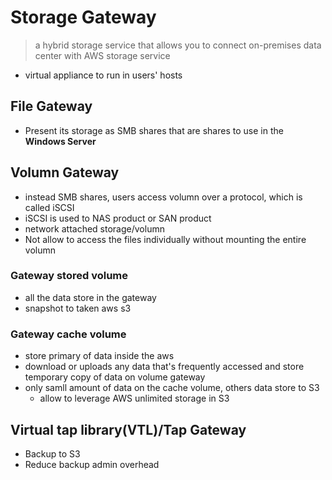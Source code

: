 # Storage Gateway
> a hybrid storage service that allows you to connect on-premises data center with AWS storage service

* virtual appliance to run in users' hosts

## File Gateway
* Present its storage as SMB shares that are shares to use in the **Windows Server**

## Volumn Gateway
* instead SMB shares, users access volumn over a protocol, which is called iSCSI
* iSCSI is used to NAS product or SAN product
* network attached storage/volumn
* Not allow to access the files individually without mounting the entire volumn

### Gateway stored volume
* all the data store in the gateway
* snapshot to taken aws s3

### Gateway cache volume
* store primary of data inside the aws
* download or uploads any data that's frequently accessed and store temporary copy of data on volume gateway
* only samll amount of data on the cache volume, others data store to S3
  * allow to leverage AWS unlimited storage in S3

## Virtual tap library(VTL)/Tap Gateway
* Backup to S3
* Reduce backup admin overhead